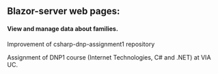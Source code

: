 ﻿## Blazor-server web pages:
#### View and manage data about families.

Improvement of csharp-dnp-assignment1 repository

Assignment of DNP1 course (Internet Technologies, C# and .NET) at VIA UC.

